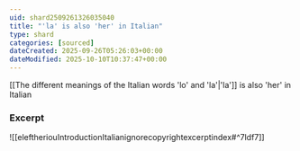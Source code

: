 ```yaml
---
uid: shard2509261326035040
title: "'la' is also 'her' in Italian"
type: shard
categories: [sourced]
dateCreated: 2025-09-26T05:26:03+00:00
dateModified: 2025-10-10T10:37:47+00:00
---
```

[[The different meanings of the Italian words 'lo' and 'la'|'la']] is also 'her' in Italian
### Excerpt
![[eleftheriouIntroductionItalianignorecopyrightexcerptindex#^7ldf7]]